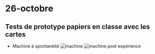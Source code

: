 # 26-octobre

## Tests de prototype papiers en classe avec les cartes

- Machine à spontanéité
![machine](/proto-test-avant.jpg)
![machine post expérience](/proto-test-après.jpg)
